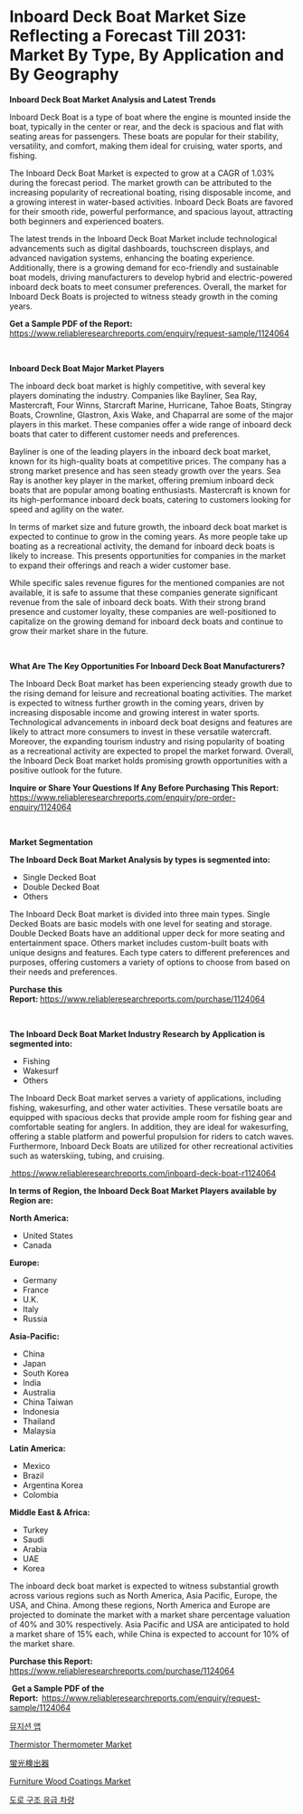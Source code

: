 <p><h1>Inboard Deck Boat Market Size Reflecting a Forecast Till 2031: Market By Type, By Application and By Geography</h1></p><p><strong>Inboard Deck Boat Market Analysis and Latest Trends</strong></p>
<p><p>Inboard Deck Boat is a type of boat where the engine is mounted inside the boat, typically in the center or rear, and the deck is spacious and flat with seating areas for passengers. These boats are popular for their stability, versatility, and comfort, making them ideal for cruising, water sports, and fishing.</p><p>The Inboard Deck Boat Market is expected to grow at a CAGR of 1.03% during the forecast period. The market growth can be attributed to the increasing popularity of recreational boating, rising disposable income, and a growing interest in water-based activities. Inboard Deck Boats are favored for their smooth ride, powerful performance, and spacious layout, attracting both beginners and experienced boaters.</p><p>The latest trends in the Inboard Deck Boat Market include technological advancements such as digital dashboards, touchscreen displays, and advanced navigation systems, enhancing the boating experience. Additionally, there is a growing demand for eco-friendly and sustainable boat models, driving manufacturers to develop hybrid and electric-powered inboard deck boats to meet consumer preferences. Overall, the market for Inboard Deck Boats is projected to witness steady growth in the coming years.</p></p>
<p><strong>Get a Sample PDF of the Report:&nbsp;</strong> <a href="https://www.reliableresearchreports.com/enquiry/request-sample/1124064">https://www.reliableresearchreports.com/enquiry/request-sample/1124064</a></p>
<p>&nbsp;</p>
<p><strong>Inboard Deck Boat Major Market Players</strong></p>
<p><p>The inboard deck boat market is highly competitive, with several key players dominating the industry. Companies like Bayliner, Sea Ray, Mastercraft, Four Winns, Starcraft Marine, Hurricane, Tahoe Boats, Stingray Boats, Crownline, Glastron, Axis Wake, and Chaparral are some of the major players in this market. These companies offer a wide range of inboard deck boats that cater to different customer needs and preferences.</p><p>Bayliner is one of the leading players in the inboard deck boat market, known for its high-quality boats at competitive prices. The company has a strong market presence and has seen steady growth over the years. Sea Ray is another key player in the market, offering premium inboard deck boats that are popular among boating enthusiasts. Mastercraft is known for its high-performance inboard deck boats, catering to customers looking for speed and agility on the water.</p><p>In terms of market size and future growth, the inboard deck boat market is expected to continue to grow in the coming years. As more people take up boating as a recreational activity, the demand for inboard deck boats is likely to increase. This presents opportunities for companies in the market to expand their offerings and reach a wider customer base.</p><p>While specific sales revenue figures for the mentioned companies are not available, it is safe to assume that these companies generate significant revenue from the sale of inboard deck boats. With their strong brand presence and customer loyalty, these companies are well-positioned to capitalize on the growing demand for inboard deck boats and continue to grow their market share in the future.</p></p>
<p>&nbsp;</p>
<p><strong>What Are The Key Opportunities For Inboard Deck Boat Manufacturers?</strong></p>
<p><p>The Inboard Deck Boat market has been experiencing steady growth due to the rising demand for leisure and recreational boating activities. The market is expected to witness further growth in the coming years, driven by increasing disposable income and growing interest in water sports. Technological advancements in inboard deck boat designs and features are likely to attract more consumers to invest in these versatile watercraft. Moreover, the expanding tourism industry and rising popularity of boating as a recreational activity are expected to propel the market forward. Overall, the Inboard Deck Boat market holds promising growth opportunities with a positive outlook for the future.</p></p>
<p><strong>Inquire or Share Your Questions If Any Before Purchasing This Report:</strong> <a href="https://www.reliableresearchreports.com/enquiry/pre-order-enquiry/1124064">https://www.reliableresearchreports.com/enquiry/pre-order-enquiry/1124064</a></p>
<p>&nbsp;</p>
<p><strong>Market Segmentation</strong></p>
<p><strong>The Inboard Deck Boat Market Analysis by types is segmented into:</strong></p>
<p><ul><li>Single Decked Boat</li><li>Double Decked Boat</li><li>Others</li></ul></p>
<p><p>The Inboard Deck Boat market is divided into three main types. Single Decked Boats are basic models with one level for seating and storage. Double Decked Boats have an additional upper deck for more seating and entertainment space. Others market includes custom-built boats with unique designs and features. Each type caters to different preferences and purposes, offering customers a variety of options to choose from based on their needs and preferences.</p></p>
<p><strong>Purchase this Report:&nbsp;</strong><a href="https://www.reliableresearchreports.com/purchase/1124064">https://www.reliableresearchreports.com/purchase/1124064</a></p>
<p>&nbsp;</p>
<p><strong>The Inboard Deck Boat Market Industry Research by Application is segmented into:</strong></p>
<p><ul><li>Fishing</li><li>Wakesurf</li><li>Others</li></ul></p>
<p><p>The Inboard Deck Boat market serves a variety of applications, including fishing, wakesurfing, and other water activities. These versatile boats are equipped with spacious decks that provide ample room for fishing gear and comfortable seating for anglers. In addition, they are ideal for wakesurfing, offering a stable platform and powerful propulsion for riders to catch waves. Furthermore, Inboard Deck Boats are utilized for other recreational activities such as waterskiing, tubing, and cruising.</p></p>
<p><a href="https://www.reliableresearchreports.com/inboard-deck-boat-r1124064">&nbsp;https://www.reliableresearchreports.com/inboard-deck-boat-r1124064</a></p>
<p><strong>In terms of Region, the Inboard Deck Boat Market Players available by Region are:</strong></p>
<p>
    <p> <strong> North America: </strong>
        <ul>
            <li>United States</li>
            <li>Canada</li>
        </ul>
        </p> 
    <p> <strong> Europe: </strong>
        <ul>
            <li>Germany</li>
            <li>France</li>
            <li>U.K.</li>
            <li>Italy</li>
            <li>Russia</li>
        </ul>
        </p> 
    <p> <strong> Asia-Pacific: </strong>
        <ul>
            <li>China</li>
            <li>Japan</li>
            <li>South Korea</li>
            <li>India</li>
            <li>Australia</li>
            <li>China Taiwan</li>
            <li>Indonesia</li>
            <li>Thailand</li>
            <li>Malaysia</li>
        </ul>
        </p> 
    <p> <strong> Latin America: </strong>
        <ul>
            <li>Mexico</li>
            <li>Brazil</li>
            <li>Argentina Korea</li>
            <li>Colombia</li>
        </ul>
        </p> 
    <p> <strong> Middle East & Africa: </strong>
        <ul>
            <li>Turkey</li>
            <li>Saudi</li>
            <li>Arabia</li>
            <li>UAE</li>
            <li>Korea</li>
        </ul>
    </p>
    </p>
<p><p>The inboard deck boat market is expected to witness substantial growth across various regions such as North America, Asia Pacific, Europe, the USA, and China. Among these regions, North America and Europe are projected to dominate the market with a market share percentage valuation of 40% and 30% respectively. Asia Pacific and USA are anticipated to hold a market share of 15% each, while China is expected to account for 10% of the market share.</p></p>
<p><strong>Purchase this Report: </strong><a href="https://www.reliableresearchreports.com/purchase/1124064">https://www.reliableresearchreports.com/purchase/1124064</a></p>
<p>&nbsp;<strong>Get a Sample PDF of the Report:&nbsp;&nbsp;</strong><a href="https://www.reliableresearchreports.com/enquiry/request-sample/1124064">https://www.reliableresearchreports.com/enquiry/request-sample/1124064</a></p>
<p><strong></strong></p>
<p><p><a href="https://medium.com/@percymckty3ytenzie89676/%EC%9D%8C%EC%95%85%EA%B0%80-%EC%95%B1-%EC%8B%9C%EC%9E%A5-%EC%8B%9C%EC%9E%A5-cagr-%EC%8B%9C%EC%9E%A5-%EB%8F%99%ED%96%A5-%EB%B0%8F-%EC%84%B1%EC%9E%A5-%EC%A0%84%EB%9E%B5%EC%97%90-%EB%8C%80%ED%95%9C-%ED%86%B5%EC%B0%B0%EB%A0%A5-24eb7f706474">뮤지션 앱</a></p><p><a href="https://github.com/derrinmiltonellis35gcl/Market-Research-Report-List-2/blob/main/thermistor-thermometer-market.md">Thermistor Thermometer Market</a></p><p><a href="https://github.com/hwbcz413288296/Market-Research-Report-List-1/blob/main/824473121179.md">蛍光検出器</a></p><p><a href="https://issuu.com/reportprime-2/docs/furniture-wood-coatings-market-size-2030.pptx">Furniture Wood Coatings Market</a></p><p><a href="https://github.com/bunxhcci35271755/Market-Research-Report-List-1/blob/main/978456019732.md">도로 구조 응급 차량</a></p></p>